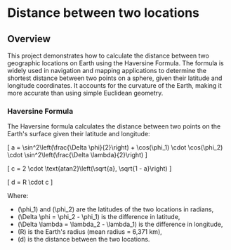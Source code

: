 # Distance between two locations

## Overview

This project demonstrates how to calculate the distance between two geographic locations on Earth using the Haversine Formula. The formula is widely used in navigation and mapping applications to determine the shortest distance between two points on a sphere, given their latitude and longitude coordinates. It accounts for the curvature of the Earth, making it more accurate than using simple Euclidean geometry.


### Haversine Formula

The Haversine formula calculates the distance between two points on the Earth's surface given their latitude and longitude:

\[
a = \sin^2\left(\frac{\Delta \phi}{2}\right) + \cos(\phi_1) \cdot \cos(\phi_2) \cdot \sin^2\left(\frac{\Delta \lambda}{2}\right)
\]

\[
c = 2 \cdot \text{atan2}\left(\sqrt{a}, \sqrt{1 - a}\right)
\]

\[
d = R \cdot c
\]

Where:
- \(\phi_1\) and \(\phi_2\) are the latitudes of the two locations in radians,
- \(\Delta \phi = \phi_2 - \phi_1\) is the difference in latitude,
- \(\Delta \lambda = \lambda_2 - \lambda_1\) is the difference in longitude,
- \(R\) is the Earth's radius (mean radius = 6,371 km),
- \(d\) is the distance between the two locations.
